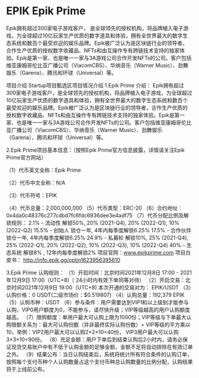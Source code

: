 # EPIK Epik Prime

Epik拥有超过300家电子游戏客户，
是全球领先的授权机构，将品牌植入电子游戏，为全球超过10亿玩家生产优质的数字道具和体验，拥有全世界最大的数字生态系统和数百个最受欢迎的娱乐品牌。Epik被广泛认为是区块链行业的领导者，合作生产优质的授权数字收藏品、NFTs和由互操作专有跨链技术支持的独家体验。Epik是第一家、也是唯一一家与3A游戏公司合作开发NFTs的公司。客户包括维亚康姆哥伦比亚广播公司（ViacomCBS）、华纳音乐（Warner Music）、劲舞娱乐（Garena）、腾讯和环球（Universal）等。


项目介绍
Startup项目甄选区项目情况介绍
1.Epik Prime 介绍：
Epik拥有超过300家电子游戏客户，是全球领先的授权机构，将品牌植入电子游戏，为全球超过10亿玩家生产优质的数字道具和体验，拥有全世界最大的数字生态系统和数百个最受欢迎的娱乐品牌。Epik被广泛认为是区块链行业的领导者，合作生产优质的授权数字收藏品、NFTs和由互操作专有跨链技术支持的独家体验。Epik是第一家、也是唯一一家与3A游戏公司合作开发NFTs的公司。客户包括维亚康姆哥伦比亚广播公司（ViacomCBS）、华纳音乐（Warner Music）、劲舞娱乐（Garena）、腾讯和环球（Universal）等。

2.Epik Prime项目基本信息：（按照Epik Prime官方信息披露，详情请关注Epik Prime官方网站）

（1）代币英文全称：Epik Prime

（2）代币中文全称：N/A

（3）代币符号：EPIK

（4）代币总量：2,000,000,000
（5）代币类型：ERC-20
（6）合约地址：0x4da0c48376c277cdbd7fc6fdc6936dee3e4adf75
（7）代币分配比例及解锁规则：
2.1% - 流动性 解锁50%, 20% (2021-Q4), 20% (2022-Q1), 10% (2022-Q2)
15.5% - 创始人 锁仓一年, 4年内每季度解锁6.25%
17.5% - 合作伙伴 锁仓一年, 4年内每季度解锁6.25%
24.9% - 私募轮 解锁10%, 25% (2021-Q4), 25% (2022-Q1), 20% (2022-Q2), 10% (2022-Q3), 10% (2022-Q4)
40% - 生态系统 解锁8% , 12年内每季度解锁2%
项目官网：www.epikprime.com
项目白皮书： http://info.epik.gg/optin1623956395610

3.Epik Prime 认购规则：
（1）开启时间：北京时间2021年12月8日 17:00 - 2021年12月9日 17:00（UTC+8)（ 24小时内有效下单同等对待）
（2）开启交易：北京时间2021年12月9日 19:00（UTC+8)
本次开通的交易对为： EPIK/USDT
（3）认购价格：0 USDT(二级市场价：$0.519807)
（4）认购总量：192,379 EPIK
（5）认购币种：USDT
（6）参与条件：用户需要达到VIP1和以上级别才能参与认购，VIP0用户额度为0，不能参与，请尽快升级；VIP等级越高的用户认购额度越高。
（7）限购额度：单用户最大可认购上限为1000份；VIP等级与下单最大认购限额关系为：最大可认购份数（并非最终实际认购份数）= VIP等级的平方乘以10，举例：VIP2用户最大可以认购2×2×10=40份， VIP3用户最大可以认购3×3×10=90份。
（8）充足金额：用户下单后到结束认购后2小时内，请务必保证现货交易账户中有不低于认购金额的足够金额，金额不足将自动排除在有效订单之外。
（9）结果公布：当日认购结束后，系统将统计所有符合条件的认购订单，按照每个支付币种个人认购数量占这个支付币种总认购数量的比例分配，认购结果将于上线前公布。
